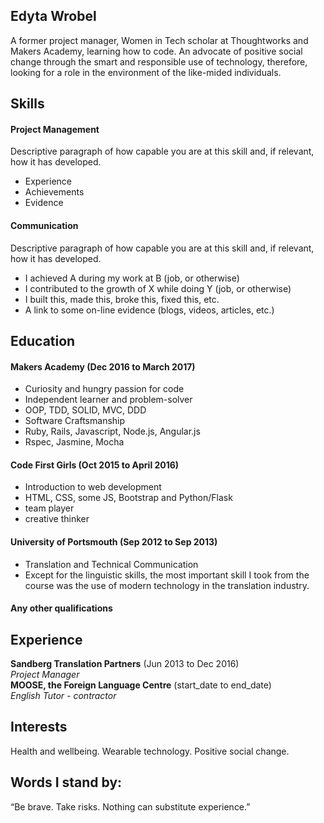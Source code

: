 ## Edyta Wrobel

A former project manager, Women in Tech scholar at Thoughtworks and Makers Academy, learning how to code. An advocate of positive social change through the smart and responsible use of technology, therefore, looking for a role in the environment of the like-mided individuals.
## Skills

#### Project Management

Descriptive paragraph of how capable you are at this skill and, if relevant, how it has developed.

- Experience
- Achievements
- Evidence

#### Communication

Descriptive paragraph of how capable you are at this skill and, if relevant, how it has developed.

- I achieved A during my work at B (job, or otherwise)
- I contributed to the growth of X while doing Y (job, or otherwise)
- I built this, made this, broke this, fixed this, etc.
- A link to some on-line evidence (blogs, videos, articles, etc.)

## Education

#### Makers Academy (Dec 2016 to March 2017)

- Curiosity and hungry passion for code
- Independent learner and problem-solver
- OOP, TDD, SOLID, MVC, DDD
- Software Craftsmanship
- Ruby, Rails, Javascript, Node.js, Angular.js
- Rspec, Jasmine, Mocha

#### Code First Girls (Oct 2015 to April 2016)

- Introduction to web development
- HTML, CSS, some JS, Bootstrap and Python/Flask
- team player
- creative thinker


#### University of Portsmouth (Sep 2012 to Sep 2013)

- Translation and Technical Communication
- Except for the linguistic skills, the most important skill I took from the course was the use of modern technology in the translation industry. 

#### Any other qualifications

## Experience

**Sandberg Translation Partners** (Jun 2013 to Dec 2016)    
*Project Manager*  
**MOOSE, the Foreign Language Centre** (start_date to end_date)   
*English Tutor - contractor*  

## Interests
Health and wellbeing.
Wearable technology.
Positive social change.

## Words I stand by: 
“Be brave. Take risks. Nothing can substitute experience.”
